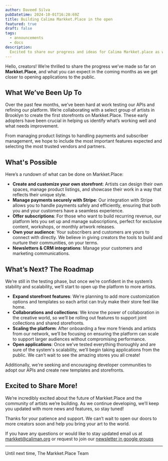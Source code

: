 ```yaml
---
author: Daveed Silva
pubDatetime: 2024-10-01T16:20:69Z
title: Building Calima Markket.Place in the open
featured: true
draft: false
tags:
  - announcements
  - docs
description:
  Excited to share our progress and ideas for Calima Markket.place as we get closer to launch.
---
```


Hello, creators! We’re thrilled to share the progress we’ve made so far on **Markket.Place**, and what you can expect in the coming months as we get closer to opening applications to the public.

## What We’ve Been Up To

Over the past few months, we’ve been hard at work testing our APIs and refining our platform. We’re collaborating with a select group of artists in Brooklyn to create the first storefronts on Markket.Place. These early adopters have been crucial in helping us identify what’s working well and what needs improvement.

From managing product listings to handling payments and subscriber management, we hope to include the most important features expected and selecting the most trusted vendors and partners.

## What's Possible

Here’s a rundown of what can be done on Markket.Place:

- **Create and customize your own storefront**: Artists can design their own spaces, manage product listings, and showcase their work in a way that reflects their unique style.
- **Manage payments securely with Stripe**: Our integration with Stripe allows you to handle payments safely and efficiently, ensuring that both you and your customers have a seamless experience.
- **Offer subscriptions**: For those who want to build recurring revenue, our platform lets you set up and manage subscriptions, perfect for exclusive content, workshops, or monthly artwork releases.
- **Own your audience**: Your subscribers and customers are yours to connect with directly. We believe in giving creators the tools to build and nurture their communities, on your terms.
- **Newsletters & CRM integrations**: Manage your customers and marketing communications.

## What’s Next? The Roadmap

We’re still in the testing phase, but once we’re confident in the system’s stability and scalability, we’ll start to open up the platform to more artists.

- **Expand storefront features**: We’re planning to add more customization options and templates so each artist can truly make their store feel like home.
- **Collaborations and collections**: We know the power of collaboration in the creative world, so we’ll be rolling out features to support joint collections and shared storefronts.
- **Scaling the platform**: After onboarding a few more friends and artists from our network, we’ll be focusing on ensuring the platform can scale to support larger audiences without compromising performance.
- **Open applications**: Once we’ve tested everything thoroughly and are sure of the system's scalability, we’ll begin taking applications from the public. We can’t wait to see the amazing stores you all create!

Additionally, we're seeking and encouraging developer communities to adopt our APIs and create new templates and storefronts.

## Excited to Share More!

We’re incredibly excited about the future of Markket.Place and the community of artists we’re building. As we continue developing, we’ll keep you updated with more news and features, so stay tuned!

Thanks for your patience and support. We can’t wait to open our doors to more creators soon and help you bring your art to the world.

If you have any questions or would like to stay updated email us at [markket@caliman.org](mailto:markket@caliman.org) or request to join our [newsletter in google groups](https://groups.google.com/a/caliman.org/g/markket)

---

Until next time,
The Markket.Place Team
